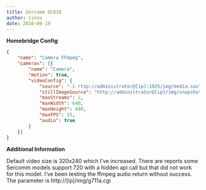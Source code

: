 ```yaml
---
title: Sercomm OC810
author: cinsu
date: 2020-09-19
---
```

**Homebridge Config**

```json
{
	"name": "Camera FFmpeg",
	"cameras": [{
		"name": "Camera",
		"motion": true,
		"videoConfig": {
			"source": "-i rtsp://administrator@[ip]:1025/img/media.sav",
			"stillImageSource": "http://administrator@[ip]/img/snapshot.cgi",
			"maxStreams": 2,
			"maxWidth": 640,
			"maxHeight": 480,
			"maxFPS": 15,
			"audio": true
		}
	}]
}
```

**Additional Information**

Default video size is 320x240 which I’ve increased. There are reports some Sercomm models support 720 with a hidden api call but that did not work for this model. I’ve been testing the ffmpeg audio return without success. The parameter is http://[ip]/img/g711a.cgi 

